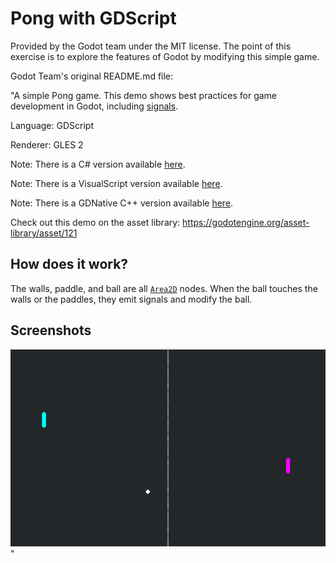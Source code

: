 # Pong with GDScript

Provided by the Godot team under the MIT license. The point of this exercise is to explore the features of Godot by modifying this simple game.

Godot Team's original README.md file:

"A simple Pong game. This demo shows best practices for game development in Godot, including
[signals](https://docs.godotengine.org/en/latest/getting_started/step_by_step/signals.html).

Language: GDScript

Renderer: GLES 2

Note: There is a C# version available [here](https://github.com/godotengine/godot-demo-projects/tree/master/mono/pong).

Note: There is a VisualScript version available [here](https://github.com/godotengine/godot-demo-projects/tree/master/visual_script/pong).

Note: There is a GDNative C++ version available [here](https://github.com/godotengine/gdnative-demos/tree/master/cpp/pong).

Check out this demo on the asset library: https://godotengine.org/asset-library/asset/121

## How does it work?

The walls, paddle, and ball are all
[`Area2D`](https://docs.godotengine.org/en/latest/classes/class_area2d.html)
nodes. When the ball touches the walls or the paddles,
they emit signals and modify the ball.

## Screenshots

![Screenshot](screenshots/pong.png)"
